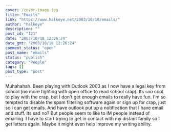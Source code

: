 ```yaml
---
cover: /cover-image.jpg
title: "Emails"
link: "https://www.halkeye.net/2003/10/18/emails/"
author: "halkeye"
description: ""
post_id: "121"
date: "2003/10/18 12:26:24"
date_gmt: "2003/10/18 12:26:24"
comment_status: "open"
post_name: "emails"
status: "publish"
category: "People"
tags: []
post_type: "post"
---
```


Muhahahah. Been playing with Outlook 2003 as I now have a legal key from school (no more fighting with open office to read school crap). Its soo cool to play with the crap, but I don't get enough emails to really have fun. I'm so tempted to disable the spam filtering software again or sign up for crap, just so i can get emails. And have outlook put up a notification that I have email and stuff. Its sad no? But people seem to like to IM people instead of emailing. I have to start trying to get in contact with my distant family so I get letters again. Maybe it might even help improve my writing ability.